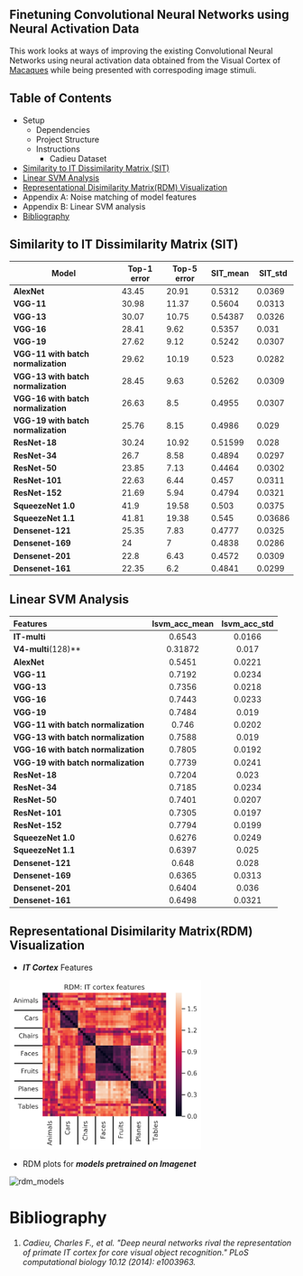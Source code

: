 ## Finetuning Convolutional Neural Networks using Neural Activation Data

This work looks at ways of improving the existing Convolutional Neural Networks using neural activation data obtained from the Visual Cortex of [Macaques](https://en.wikipedia.org/wiki/Macaque) while being presented with correspoding image stimuli.

## Table of Contents
* Setup
  * Dependencies
  * Project Structure
  * Instructions
    * Cadieu Dataset
* [Similarity to IT Dissimilarity Matrix (SIT)](#similarity-to-it-dissimilarity-matrix-sit)
* [Linear SVM Analysis](#linear-svm-analysis)
* [Representational Disimilarity Matrix(RDM) Visualization](#representational-disimilarity-matrix-rdm-visualization)
* Appendix A: Noise matching of model features
* Appendix B: Linear SVM analysis
* [Bibliography](#bibliography)

## Similarity to IT Dissimilarity Matrix (SIT)

|  **Model** | **Top-1 error** | **Top-5 error** | **SIT_mean** | **SIT_std** |
| --- | --- | --- | --- | --- |
|  **AlexNet** | 43.45 | 20.91 | 0.5312 | 0.0369 |
|  **VGG-11** | 30.98 | 11.37 | 0.5604 | 0.0313 |
|  **VGG-13** | 30.07 | 10.75 | 0.54387 | 0.0326 |
|  **VGG-16** | 28.41 | 9.62 | 0.5357 | 0.031 |
|  **VGG-19** | 27.62 | 9.12 | 0.5242 | 0.0307 |
|  **VGG-11 with batch normalization** | 29.62 | 10.19 | 0.523 | 0.0282 |
|  **VGG-13 with batch normalization** | 28.45 | 9.63 | 0.5262 | 0.0309 |
|  **VGG-16 with batch normalization** | 26.63 | 8.5 | 0.4955 | 0.0307 |
|  **VGG-19 with batch normalization** | 25.76 | 8.15 | 0.4986 | 0.029 |
|  **ResNet-18** | 30.24 | 10.92 | 0.51599 | 0.028 |
|  **ResNet-34** | 26.7 | 8.58 | 0.4894 | 0.0297 |
|  **ResNet-50** | 23.85 | 7.13 | 0.4464 | 0.0302 |
|  **ResNet-101** | 22.63 | 6.44 | 0.457 | 0.0311 |
|  **ResNet-152** | 21.69 | 5.94 | 0.4794 | 0.0321 |
|  **SqueezeNet 1.0** | 41.9 | 19.58 | 0.503 | 0.0375 |
|  **SqueezeNet 1.1** | 41.81 | 19.38 | 0.545 | 0.03686 |
|  **Densenet-121** | 25.35 | 7.83 | 0.4777 | 0.0325 |
|  **Densenet-169** | 24 | 7 | 0.4838 | 0.0286 |
|  **Densenet-201** | 22.8 | 6.43 | 0.4572 | 0.0309 |
|  **Densenet-161** | 22.35 | 6.2 | 0.4841 | 0.0299 |


## Linear SVM Analysis

|  **Features** | **lsvm_acc_mean** | **lsvm_acc_std** |
| :--- | :---: | :---: |
|  **IT-multi** | 0.6543 | 0.0166 |
|  **V4-multi**(128)** | 0.31872 | 0.017 |
|  **AlexNet** | 0.5451 | 0.0221 |
|  **VGG-11** | 0.7192 | 0.0234 |
|  **VGG-13** | 0.7356 | 0.0218 |
|  **VGG-16** | 0.7443 | 0.0233 |
|  **VGG-19** | 0.7484 | 0.019 |
|  **VGG-11 with batch normalization** | 0.746 | 0.0202 |
|  **VGG-13 with batch normalization** | 0.7588 | 0.019 |
|  **VGG-16 with batch normalization** | 0.7805 | 0.0192 |
|  **VGG-19 with batch normalization** | 0.7739 | 0.0241 |
|  **ResNet-18** | 0.7204 | 0.023 |
|  **ResNet-34** | 0.7185 | 0.0234 |
|  **ResNet-50** | 0.7401 | 0.0207 |
|  **ResNet-101** | 0.7305 | 0.0197 |
|  **ResNet-152** | 0.7794 | 0.0199 |
|  **SqueezeNet 1.0** | 0.6276 | 0.0249 |
|  **SqueezeNet 1.1** | 0.6397 | 0.025 |
|  **Densenet-121** | 0.648 | 0.028 |
|  **Densenet-169** | 0.6365 | 0.0313 |
|  **Densenet-201** | 0.6404 | 0.036 |
|  **Densenet-161** | 0.6498 | 0.0321 |

## Representational Disimilarity Matrix(RDM) Visualization

* ***IT Cortex*** Features 
 <img src="assets/rdm_it_cortex.png" alt="rdm_it_cortex" height="300">

* RDM plots for ***models pretrained on Imagenet***
<img src="assets/rdm_models.png" alt="rdm_models" width="1000">


# Bibliography
1. <cite>Cadieu, Charles F., et al. "Deep neural networks rival the representation of primate IT cortex for core visual object recognition." PLoS computational biology 10.12 (2014): e1003963.</cite>
